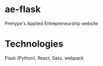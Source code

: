 # ae-flask
Prehype's Applied Entrepreneurship website

# Technologies
Flask (Python), React, Sass, webpack
